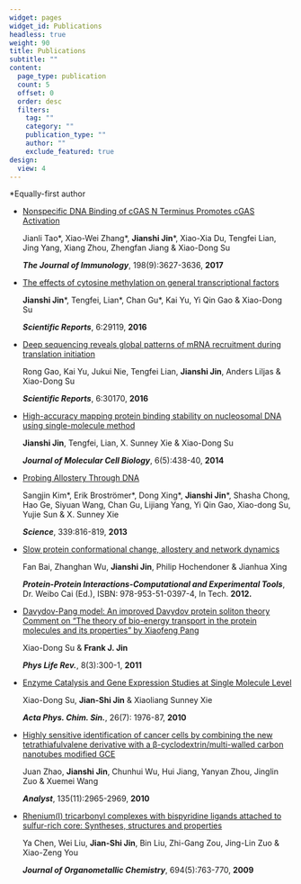 ```yaml
---
widget: pages
widget_id: Publications
headless: true
weight: 90
title: Publications
subtitle: ""
content:
  page_type: publication
  count: 5
  offset: 0
  order: desc
  filters:
    tag: ""
    category: ""
    publication_type: ""
    author: ""
    exclude_featured: true
design:
  view: 4
---
```

*Equally-first author


- [Nonspecific DNA Binding of cGAS N Terminus Promotes cGAS Activation](https://www.jimmunol.org/content/198/9/3627.long)

  Jianli Tao\*, Xiao-Wei Zhang\*, **Jianshi Jin**\*, Xiao-Xia Du, Tengfei Lian, Jing Yang, Xiang Zhou, Zhengfan Jiang & Xiao-Dong Su

  **_The Journal of Immunology_**, 198(9):3627-3636, **2017**


- [The effects of cytosine methylation on general transcriptional factors](https://www.nature.com/articles/srep29119)

  **Jianshi Jin**\*, Tengfei, Lian\*, Chan Gu\*, Kai Yu, Yi Qin Gao & Xiao-Dong Su  

  **_Scientific Reports_**, 6:29119, **2016**


- [Deep sequencing reveals global patterns of mRNA recruitment during translation initiation](https://www.nature.com/articles/srep30170)

  Rong Gao, Kai Yu, Jukui Nie, Tengfei Lian, **Jianshi Jin**, Anders Liljas & Xiao-Dong Su

  **_Scientific Reports_**, 6:30170, **2016**



- [High-accuracy mapping protein binding stability on nucleosomal DNA using single-molecule method](https://academic.oup.com/jmcb/article/6/5/438/2886265)

  **Jianshi Jin**, Tengfei, Lian, X. Sunney Xie & Xiao-Dong Su

  **_Journal of Molecular Cell Biology_**, 6(5):438-40, **2014**



- [Probing Allostery Through DNA](https://science.sciencemag.org/content/339/6121/816)

  Sangjin Kim\*, Erik Broströmer\*, Dong Xing\*, **Jianshi Jin**\*, Shasha Chong, Hao Ge, Siyuan Wang, Chan Gu, Lijiang Yang, Yi Qin Gao, Xiao-dong Su, Yujie Sun & X. Sunney Xie

  **_Science_**, 339:816-819, **2013**



- [Slow protein conformational change, allostery and network dynamics](https://www.intechopen.com/books/protein-protein-interactions-computational-and-experimental-tools/slow-protein-conformational-change-allostery-and-network-dynamics)

  Fan Bai, Zhanghan Wu, **Jianshi Jin**, Philip Hochendoner & Jianhua Xing 

  **_Protein-Protein Interactions-Computational and Experimental Tools_**, Dr. Weibo Cai (Ed.), ISBN: 978-953-51-0397-4, In Tech. **2012.** 



- [Davydov-Pang model: An improved Davydov protein soliton theory Comment on “The theory of bio-energy transport in the protein molecules and its properties” by Xiaofeng Pang](https://www.sciencedirect.com/science/article/abs/pii/S1571064511000868?via%3Dihub)

  Xiao-Dong Su & **Frank J. Jin**

  **_Phys Life Rev._**, 8(3):300-1, **2011** 



- [Enzyme Catalysis and Gene Expression Studies at Single Molecule Level](http://www.whxb.pku.edu.cn/CN/10.3866/PKU.WHXB20100740)

  Xiao-Dong Su, **Jian-Shi Jin** & Xiaoliang Sunney Xie

  **_Acta Phys. Chim. Sin._**, 26(7): 1976-87, **2010**

  

- [Highly sensitive identification of cancer cells by combining the new tetrathiafulvalene derivative with a β-cyclodextrin/multi-walled carbon nanotubes modified GCE](https://pubs.rsc.org/en/content/articlelanding/an/2010/c0an00338g#!divAbstract) 

  Juan Zhao, **Jianshi Jin**, Chunhui Wu, Hui Jiang, Yanyan Zhou, Jinglin Zuo & Xuemei Wang

  **_Analyst_**, 135(11):2965-2969, **2010**



- [Rhenium(I) tricarbonyl complexes with bispyridine ligands attached to sulfur-rich core: Syntheses, structures and properties](https://www.sciencedirect.com/science/article/pii/S0022328X08008218)

  Ya Chen, Wei Liu, **Jian-Shi Jin**, Bin Liu, Zhi-Gang Zou, Jing-Lin Zuo & Xiao-Zeng You

  **_Journal of Organometallic Chemistry_**, 694(5):763-770, **2009**
